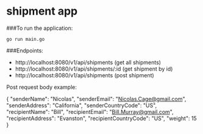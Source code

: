 # shipment app

###To run the application:
``` 
go run main.go
```
###Endpoints:

- http://localhost:8080/v1/api/shipments (get all shipments)
- http://localhost:8080/v1/api/shipments/:id (get shipment by id)
- http://localhost:8080/v1/api/shipments (post shipment)

Post request body example:

  {
   "senderName": "Nicolas",
   "senderEmail": "Nicolas.Cage@gmail.com",
   "senderAddress": "California",
   "senderCountryCode": "US",
   "recipientName": "Bill",
   "recipientEmail": "Bill.Murray@gmail.com",
   "recipientAddress": "Evanston",
   "recipientCountryCode": "US",
   "weight": 15
  }
